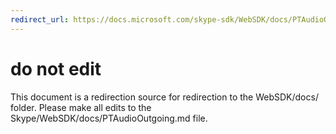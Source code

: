 ```yaml
---
redirect_url: https://docs.microsoft.com/skype-sdk/WebSDK/docs/PTAudioOutgoing
---
```

# do not edit
This document is a redirection source for redirection to the WebSDK/docs/ folder. Please make all edits to the Skype/WebSDK/docs/PTAudioOutgoing.md file.

